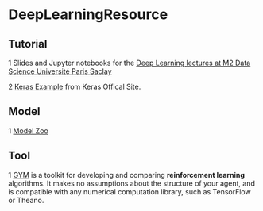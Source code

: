 # DeepLearningResource

## Tutorial
1 Slides and Jupyter notebooks for the [Deep Learning lectures at M2 Data Science Université Paris Saclay](https://github.com/m2dsupsdlclass/lectures-labs)

2 [Keras Example](https://github.com/keras-team/keras/tree/master/examples) from Keras Offical Site.


## Model
1 [Model Zoo](https://modelzoo.co/)

## Tool
1 [GYM](https://gym.openai.com/docs/#getting-started-with-gym) is a toolkit for developing and comparing **reinforcement learning** algorithms. It makes no assumptions about the structure of your agent, and is compatible with any numerical computation library, such as TensorFlow or Theano.
